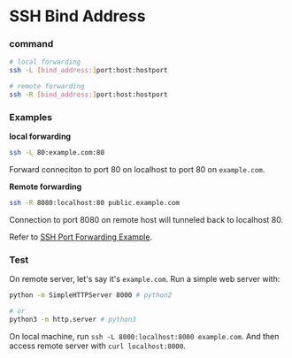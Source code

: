 # SSH Bind Address

### command

```bash
# local forwarding
ssh -L [bind_address:]port:host:hostport

# remote forwarding
ssh -R [bind_address:]port:host:hostport
```

### Examples

**local forwarding**

```bash
ssh -L 80:example.com:80
```

Forward conneciton to port 80 on localhost to port 80 on `example.com`.

**Remote forwarding**

```bash
ssh -R 8080:localhost:80 public.example.com
```

Connection to port 8080 on remote host will tunneled back to localhost 80.



Refer to [SSH Port Forwarding Example](https://www.ssh.com/ssh/tunneling/example).

### Test

On remote server, let's say it's `example.com`. Run a simple web server with:

```bash
python -m SimpleHTTPServer 8000 # python2

# or
python3 -m http.server # python3
```

On local machine, run `ssh -L 8000:localhost:8000 example.com`. And then access remote server with `curl localhost:8000`.
